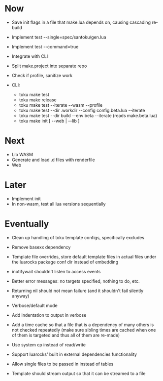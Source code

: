 # Now

- Save init flags in a file that make.lua depends on, causing cascading re-build
- Implement test --single=spec/santoku/gen.lua
- Implement test --command=true
- Integrate with CLI

- Split make.project into separate repo

- Check if profile, sanitize work

- CLI:
  - toku make test
  - toku make release
  - toku make test --iterate --wasm --profile
  - toku make test --dir .workdir --config config.beta.lua --iterate
  - toku make test --dir build --env beta --iterate (reads make.beta.lua)
  - toku make init [ --web | --lib ]

# Next

- Lib WASM
- Generate and load .d files with renderfile
- Web

# Later

- Implement init
- In non-wasm, test all lua versions sequentially

# Eventually

- Clean up handling of toku template configs, specifically excludes
- Remove basexx dependency
- Template file overrides, store default template files in actual files under
  the luarocks package conf dir instead of embedding
- inotifywait shouldn't listen to access events
- Better error messages: no targets specified, nothing to do, etc.
- Returning nil should not mean failure (and it shouldn't fail silently anyway)
- Verbose/default mode
- Add indentation to output in verbose

- Add a time cache so that a file that is a dependency of many others is not
  checked repeatedly (make sure sibling times are cached when one of them is
  targeted and thus all of them are re-made)
- Use system cp instead of read/write

- Support luarocks' built in external dependencies functionality

- Allow single files to be passed in instead of tables

- Template should stream output so that it can be streamed to a file
